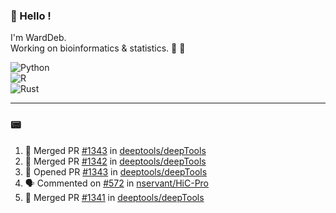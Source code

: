 ### :robot: Hello !

I'm WardDeb.  
Working on bioinformatics & statistics. 🧬 🧪  

![Python](https://img.shields.io/badge/python-3670A0?style=for-the-badge&logo=python&logoColor=ffdd54)  
![R](https://img.shields.io/badge/r-%23276DC3.svg?style=for-the-badge&logo=r&logoColor=white)  
![Rust](https://img.shields.io/badge/rust-%23000000.svg?style=for-the-badge&logo=rust&logoColor=white)  

---

### :pager:

<!--START_SECTION:activity-->
1. 🎉 Merged PR [#1343](https://github.com/deeptools/deepTools/pull/1343) in [deeptools/deepTools](https://github.com/deeptools/deepTools)
2. 🎉 Merged PR [#1342](https://github.com/deeptools/deepTools/pull/1342) in [deeptools/deepTools](https://github.com/deeptools/deepTools)
3. 💪 Opened PR [#1343](https://github.com/deeptools/deepTools/pull/1343) in [deeptools/deepTools](https://github.com/deeptools/deepTools)
4. 🗣 Commented on [#572](https://github.com/nservant/HiC-Pro/issues/572#issuecomment-2503072598) in [nservant/HiC-Pro](https://github.com/nservant/HiC-Pro)
5. 🎉 Merged PR [#1341](https://github.com/deeptools/deepTools/pull/1341) in [deeptools/deepTools](https://github.com/deeptools/deepTools)
<!--END_SECTION:activity-->

